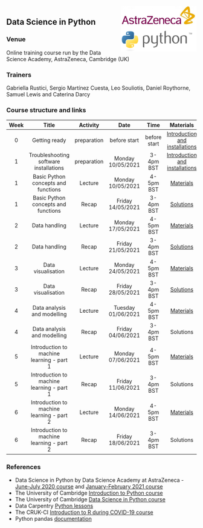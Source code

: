 <img align="right" src=img/course_logo.png width="200">


## Data Science in Python


### Venue

Online training course run by the Data Science Academy, AstraZeneca, Cambridge (UK)


### Trainers

Gabriella Rustici, Sergio Martínez Cuesta, Leo Souliotis, Daniel Roythorne, Samuel Lewis and Caterina Darcy


### Course structure and links

Week | Title | Activity | Date | Time | Materials | Trainer
:---:|:-----:|:--------:|:----:|:----:|:---------:|:-------:
0 | Getting ready | preparation | before start | before start | [Introduction and installations](notebooks/week0_materials.ipynb) | all
1 | Troubleshooting software installations | preparation | Monday 10/05/2021 | 3-4pm BST | [Introduction and installations](notebooks/week0_materials.ipynb) | LS
1 | Basic Python concepts and functions | Lecture | Monday 10/05/2021 | 4-5pm BST | [Materials](notebooks/week1_lecture.ipynb) | SMC
1 | Basic Python concepts and functions | Recap | Friday 14/05/2021 | 3-4pm BST | [Solutions](notebooks/week1_solutions.ipynb) | SMC
2 | Data handling | Lecture | Monday 17/05/2021 | 4-5pm BST | [Materials](notebooks/week2_lecture.ipynb) | LS
2 | Data handling | Recap | Friday 21/05/2021 | 3-4pm BST | [Solutions](notebooks/week2_solution.ipynb) | LS
3 | Data visualisation | Lecture | Monday 24/05/2021 | 4-5pm BST | [Materials](notebooks/week3_lecture.ipynb) | SMC
3 | Data visualisation | Recap | Friday 28/05/2021 | 3-4pm BST | [Solutions](notebooks/week3_solution.ipynb) | SMC
4 | Data analysis and modelling | Lecture | Tuesday 01/06/2021 | 4-5pm BST | [Materials](notebooks/week4_lecture.ipynb) | LS
4 | Data analysis and modelling | Recap | Friday 04/06/2021 | 3-4pm BST | Solutions | LS
5 | Introduction to machine learning - part 1 | Lecture | Monday 07/06/2021 | 4-5pm BST | [Materials](notebooks/week5_lecture.ipynb) |
5 | Introduction to machine learning - part 1 | Recap | Friday 11/06/2021 | 3-4pm BST | Solutions |
6 | Introduction to machine learning - part 2 | Lecture | Monday 14/06/2021 | 4-5pm BST | [Materials](notebooks/week6_lecture.ipynb) |
6 | Introduction to machine learning - part 2 | Recap | Friday 18/06/2021 | 3-4pm BST | Solutions |


### References

- Data Science in Python by Data Science Academy at AstraZeneca - [June-July 2020 course](https://github.com/semacu/data-science-python) and [January-February 2021 course](https://github.com/semacu/202101-data-science-python)
- The University of Cambridge [Introduction to Python course](https://github.com/pycam/python-basic)
- The University of Cambridge [Data Science in Python course](https://github.com/pycam/python-data-science)
- Data Carpentry [Python lessons](https://datacarpentry.org)
- The CRUK-CI [Introduction to R during COVID-19 course](https://bioinformatics-core-shared-training.github.io/r-intro/)
- Python pandas [documentation](https://pandas.pydata.org/docs/)
